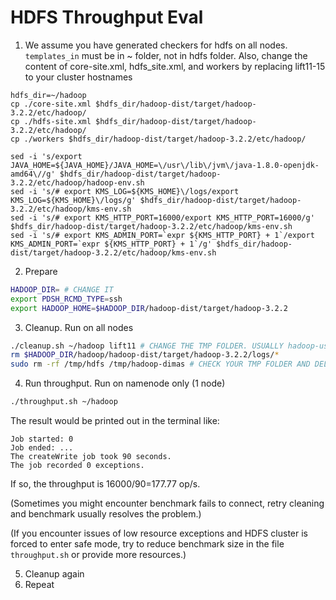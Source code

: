 # HDFS Throughput Eval

1. We assume you have generated checkers for hdfs on all nodes. `templates_in` must be in ~ folder, not in hdfs folder. Also, change the content of core-site.xml, hdfs_site.xml, and workers by replacing lift11-15 to your cluster hostnames
```
hdfs_dir=~/hadoop
cp ./core-site.xml $hdfs_dir/hadoop-dist/target/hadoop-3.2.2/etc/hadoop/
cp ./hdfs-site.xml $hdfs_dir/hadoop-dist/target/hadoop-3.2.2/etc/hadoop/
cp ./workers $hdfs_dir/hadoop-dist/target/hadoop-3.2.2/etc/hadoop/

sed -i 's/export JAVA_HOME=${JAVA_HOME}/JAVA_HOME=\/usr\/lib\/jvm\/java-1.8.0-openjdk-amd64\//g' $hdfs_dir/hadoop-dist/target/hadoop-3.2.2/etc/hadoop/hadoop-env.sh
sed -i 's/# export KMS_LOG=${KMS_HOME}\/logs/export KMS_LOG=${KMS_HOME}\/logs/g' $hdfs_dir/hadoop-dist/target/hadoop-3.2.2/etc/hadoop/kms-env.sh
sed -i 's/# export KMS_HTTP_PORT=16000/export KMS_HTTP_PORT=16000/g' $hdfs_dir/hadoop-dist/target/hadoop-3.2.2/etc/hadoop/kms-env.sh
sed -i 's/# export KMS_ADMIN_PORT=`expr ${KMS_HTTP_PORT} + 1`/export KMS_ADMIN_PORT=`expr ${KMS_HTTP_PORT} + 1`/g' $hdfs_dir/hadoop-dist/target/hadoop-3.2.2/etc/hadoop/kms-env.sh
```

2. Prepare
```bash
HADOOP_DIR= # CHANGE IT
export PDSH_RCMD_TYPE=ssh
export HADOOP_HOME=$HADOOP_DIR/hadoop-dist/target/hadoop-3.2.2
```

3. Cleanup. Run on all nodes
```bash
./cleanup.sh ~/hadoop lift11 # CHANGE THE TMP FOLDER. USUALLY hadoop-username
rm $HADOOP_DIR/hadoop/hadoop-dist/target/hadoop-3.2.2/logs/*
sudo rm -rf /tmp/hdfs /tmp/hadoop-dimas # CHECK YOUR TMP FOLDER AND DELETE IT. USUALLY hadoop-username
```

4. Run throughput. Run on namenode only (1 node)
```bash
./throughput.sh ~/hadoop
```

The result would be printed out in the terminal like:

```
Job started: 0
Job ended: ...
The createWrite job took 90 seconds.
The job recorded 0 exceptions.
```

If so, the throughput is 16000/90=177.77 op/s.

(Sometimes you might encounter benchmark fails to connect, retry cleaning and benchmark usually resolves the problem.)

(If you encounter issues of low resource exceptions and HDFS cluster is forced to enter safe mode, try to reduce benchmark size in the file `throughput.sh` or provide more resources.)

5. Cleanup again
6. Repeat